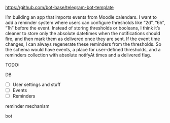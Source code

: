 https://github.com/bot-base/telegram-bot-template

I’m building an app that imports events from Moodle calendars. I want to add a reminder system where users can configure thresholds like “2d”, “6h”, “1h” before the event. Instead of storing thresholds or booleans, I think it’s cleaner to store only the absolute datetimes when the notifications should fire, and then mark them as delivered once they are sent. If the event time changes, I can always regenerate these reminders from the thresholds. So the schema would have events, a place for user-defined thresholds, and a reminders collection with absolute notifyAt times and a delivered flag.

TODO:

DB

- [ ] User settings and stuff
- [ ] Events
- [ ] Reminders

reminder mechanism

bot
